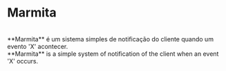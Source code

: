 <h1>Marmita</h1>
<br>
**Marmita** é um sistema simples de notificação do cliente quando um evento 'X' acontecer. <br>
**Marmita** is a simple system of notification of the client when an event 'X' occurs.
